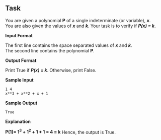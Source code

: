 ## Task

You are given a polynomial **P** of a single indeterminate (or variable), ***x***.  
You are also given the values of ***x*** and ***k***. Your task is to verify if ***P(x) = k***.  

**Input Format**  

The first line contains the space separated values of ***x*** and ***k***.  
The second line contains the polynomial **P**.  

**Output Format**  

Print True if ***P(x) = k***. Otherwise, print False.  

**Sample Input**  
```
1 4
x**3 + x**2 + x + 1
```
**Sample Output**  
```
True
```

**Explanation**

**P(1)= 1<sup>3</sup> + 1<sup>2</sup> + 1 + 1 = 4 = k**
Hence, the output is True.